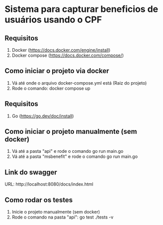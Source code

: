 # Sistema para capturar beneficios de usuários usando o CPF

## Requisitos

1) Docker (https://docs.docker.com/engine/install)
2) Docker compose (https://docs.docker.com/compose/)

## Como iniciar o projeto via docker

1) Vá até onde o arquivo docker-compose.yml está (Raiz do projeto)
2) Rode o comando: docker compose up

## Requisitos

1) Go (https://go.dev/doc/install)

## Como iniciar o projeto manualmente (sem docker)

1) Vá até a pasta "api" e rode o comando go run main.go
2) Vá até a pasta "msbenefit" e rode o comando go run main.go

## Link do swagger

URL: http://localhost:8080/docs/index.html

## Como rodar os testes

1) Inicie o projeto manualmente (sem docker)
2) Rode o comando na pasta "api": go test ./tests -v

